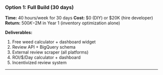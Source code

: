### **Option 1: Full Build (30 days)**

**Time:** 40 hours/week for 30 days
**Cost:** $0 (DIY) or $20K (hire developer)
**Return:** $500K-$2M in Year 1 (inventory optimization alone)

**Deliverables:**

1. Free weed calculator + dashboard widget
2. Review API + BigQuery schema
3. External review scraper (all platforms)
4. ROI/$/Day calculator + dashboard
5. Incentivized review system

---
